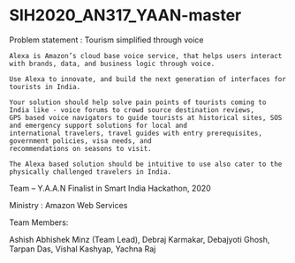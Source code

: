 # SIH2020_AN317_YAAN-master

Problem statement :       Tourism simplified through voice   
                        
    Alexa is Amazon’s cloud base voice service, that helps users interact with brands, data, and business logic through voice.
                        
    Use Alexa to innovate, and build the next generation of interfaces for tourists in India.
                        
    Your solution should help solve pain points of tourists coming to India like - voice forums to crowd source destination reviews, 
    GPS based voice navigators to guide tourists at historical sites, SOS and emergency support solutions for local and 
    international travelers, travel guides with entry prerequisites, government policies, visa needs, and 
    recommendations on seasons to visit.
                        
    The Alexa based solution should be intuitive to use also cater to the physically challenged travelers in India.

Team – Y.A.A.N
       Finalist in Smart India Hackathon, 2020

Ministry : Amazon Web Services 

Team Members:

Ashish Abhishek Minz (Team Lead), Debraj Karmakar, Debajyoti Ghosh, Tarpan Das, Vishal Kashyap, Yachna Raj


